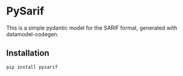 # PySarif 

This is a simple pydantic model for the SARIF format, generated with datamodel-codegen.

## Installation

```bash
pip install pysarif
```
